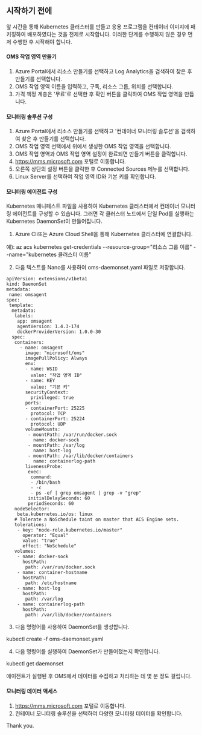 ## 시작하기 전에
 
앞 시간을 통해 Kubernetes 클러스터를 만들고 응용 프로그램을 컨테이너 이미지에 패키징하여 배포하였다는 것을 전제로 시작합니다. 이러한 단계를 수행하지 않은 경우 먼저 수행한 후 시작해야 합니다.
  


#### OMS 작업 영역 만들기
1.   Azure Portal에서 리소스 만들기를 선택하고 Log Analytics을 검색하여 찾은 후 만들기를 선택합니다.
2.   OMS 작업 영역 이름을 입력하고, 구독, 리소스 그룹, 위치를 선택합니다.
3.  가격 책정 계층은 '무료'로 선택한 후 확인 버튼을 클릭하여 OMS 작업 영역을 만듭니다.


#### 모니터링 솔루션 구성
  
1.   Azure Portal에서 리소스 만들기를 선택하고 '컨테이너 모니터링 솔루션'을 검색하여 찾은 후 만들기를 선택합니다.
2.  OMS 작업 영역 선택에서 위에서 생성한 OMS 작업 영역을 선택합니다.
3.  OMS 작업 영역과 OMS 작업 영역 설정이 완료되면 만들기 버튼을 클릭합니다.
4. https://mms.microsoft.com 포털로 이동합니다.
5. 오른쪽 상단의 설정 버튼을 클릭한 후 Connected Sources 메뉴를 선택합니다.
6. Linux Server를 선택하여 작업 영역 ID와 기본 키를 확인합니다.

#### 모니터링 에이전트 구성
Kubernetes 매니페스트 파일을 사용하여 Kubernetes 클러스터에서 컨테이너 모니터링 에이전트를 구성할 수 있습니다. 그러면 각 클러스터 노드에서 단일 Pod를 실행하는 Kubernetes DaemonSet이 만들어집니다.

1. Azure Cli또는 Azure Cloud Shell을 통해 Kubernetes 클러스터에 연결합니다. 

예): az acs kubernetes get-credentials --resource-group="리소스 그룹 이름" --name="kubernetes 클러스터 이름"

2. 다음 텍스트를 Nano를 사용하여 oms-daemonset.yaml 파일로 저장합니다.

```
apiVersion: extensions/v1beta1
kind: DaemonSet
metadata:
 name: omsagent
spec:
 template:
  metadata:
   labels:
    app: omsagent
    agentVersion: 1.4.3-174
    dockerProviderVersion: 1.0.0-30
  spec:
   containers:
     - name: omsagent 
       image: "microsoft/oms"
       imagePullPolicy: Always
       env:
       - name: WSID
         value: "작업 영역 ID"
       - name: KEY 
         value: "기본 키"
       securityContext:
         privileged: true
       ports:
       - containerPort: 25225
         protocol: TCP 
       - containerPort: 25224
         protocol: UDP
       volumeMounts:
        - mountPath: /var/run/docker.sock
          name: docker-sock
        - mountPath: /var/log 
          name: host-log
        - mountPath: /var/lib/docker/containers 
          name: containerlog-path  
       livenessProbe:
        exec:
         command:
         - /bin/bash
         - -c
         - ps -ef | grep omsagent | grep -v "grep"
        initialDelaySeconds: 60
        periodSeconds: 60
   nodeSelector:
    beta.kubernetes.io/os: linux    
   # Tolerate a NoSchedule taint on master that ACS Engine sets.
   tolerations:
    - key: "node-role.kubernetes.io/master"
      operator: "Equal"
      value: "true"
      effect: "NoSchedule"     
   volumes:
    - name: docker-sock 
      hostPath:
       path: /var/run/docker.sock
    - name: container-hostname
      hostPath:
       path: /etc/hostname
    - name: host-log
      hostPath:
       path: /var/log
    - name: containerlog-path
      hostPath:
       path: /var/lib/docker/containers     
```
	   
3. 다음 명령어를 사용하여 DaemonSet를 생성합니다.

kubectl create -f oms-daemonset.yaml

4. 다음 명령어를 실행하여 DaemonSet가 만들어졌는지 확인합니다.

kubectl get daemonset

에이전트가 실행된 후 OMS에서 데이터를 수집하고 처리하는 데 몇 분 정도 걸립니다.


#### 모니터링 데이터 액세스
1. https://mms.microsoft.com 포털로 이동합니다.
2. 컨테이너 모니터링 솔루션을 선택하여 다양한 모니터링 데이터를 확인합니다.





Thank you.


